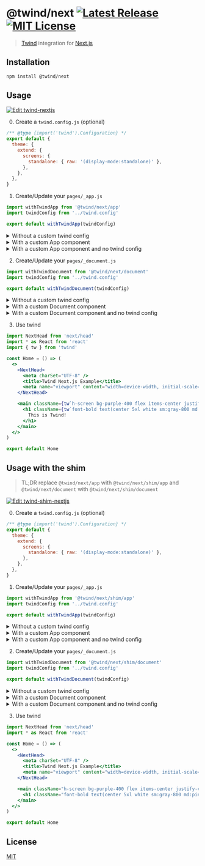 # @twind/next [![Latest Release](https://flat.badgen.net/npm/v/@twind/next?icon=npm&label&cache=10800&color=blue)](https://www.npmjs.com/package/@twind/next) [![MIT License](https://flat.badgen.net/github/license/tw-in-js/use-twind-with)](https://github.com/tw-in-js/use-twind-with/blob/main/LICENSE)

> [Twind](https://twind.dev) integration for [Next.js](https://nextjs.org)

## Installation

```sh
npm install @twind/next
```

## Usage

[![Edit twind-nextjs](https://codesandbox.io/static/img/play-codesandbox.svg)](https://codesandbox.io/s/priceless-hill-1lkv3?fontsize=14&hidenavigation=1&theme=dark)

0. Create a `twind.config.js` (optional)

```js
/** @type {import('twind').Configuration} */
export default {
  theme: {
    extend: {
      screens: {
        standalone: { raw: '(display-mode:standalone)' },
      },
    },
  },
}
```

1. Create/Update your `pages/_app.js`

```js
import withTwindApp from '@twind/next/app'
import twindConfig from '../twind.config'

export default withTwindApp(twindConfig)
```

  <details><summary>Without a custom twind config</summary>

```js
import withTwindApp from '@twind/next/app'

export default withTwindApp()
```

  </details>

  <details><summary>With a custom App component</summary>

```js
import withTwindApp from '@twind/next/app'
import twindConfig from '../twind.config'

function MyApp({ Component, pageProps }) {
  return <Component {...pageProps} />
}

export default withTwindApp(twindConfig, MyApp)
```

  </details>

  <details><summary>With a custom App component and no twind config</summary>

```js
import withTwindApp from '@twind/next/app'

function MyApp({ Component, pageProps }) {
  return <Component {...pageProps} />
}

export default withTwindApp(MyApp)
```

  </details>

2. Create/Update your `pages/_document.js`

```js
import withTwindDocument from '@twind/next/document'
import twindConfig from '../twind.config'

export default withTwindDocument(twindConfig)
```

  <details><summary>Without a custom twind config</summary>

```js
import withTwindDocument from '@twind/next/document'

export default withTwindDocument()
```

  </details>

  <details><summary>With a custom Document component</summary>

```js
import withTwindDocument from '@twind/next/document'
import twindConfig from '../twind.config'

class MyDocument extends Document {
  static async getInitialProps(ctx) {
    const initialProps = await Document.getInitialProps(ctx)
    return { ...initialProps }
  }
}

export default withTwindDocument(twindConfig, MyDocument)
```

  </details>

  <details><summary>With a custom Document component and no twind config</summary>

```js
import withTwindDocument from '@twind/next/document'

class MyDocument extends Document {
  static async getInitialProps(ctx) {
    const initialProps = await Document.getInitialProps(ctx)
    return { ...initialProps }
  }
}

export default withTwindDocument(MyDocument)
```

  </details>

3. Use twind

```jsx
import NextHead from 'next/head'
import * as React from 'react'
import { tw } from 'twind'

const Home = () => (
  <>
    <NextHead>
      <meta charSet="UTF-8" />
      <title>Twind Next.js Example</title>
      <meta name="viewport" content="width=device-width, initial-scale=1" />
    </NextHead>

    <main className={tw`h-screen bg-purple-400 flex items-center justify-center`}>
      <h1 className={tw`font-bold text(center 5xl white sm:gray-800 md:pink-700)`}>
        This is Twind!
      </h1>
    </main>
  </>
)

export default Home
```

## Usage with the shim

> TL;DR replace `@twind/next/app` with `@twind/next/shim/app` and `@twind/next/document` with `@twind/next/shim/document`

[![Edit twind-shim-nextjs](https://codesandbox.io/static/img/play-codesandbox.svg)](https://codesandbox.io/s/twind-shim-nextjs-7x9nw?fontsize=14&hidenavigation=1&theme=dark)

0. Create a `twind.config.js` (optional)

```js
/** @type {import('twind').Configuration} */
export default {
  theme: {
    extend: {
      screens: {
        standalone: { raw: '(display-mode:standalone)' },
      },
    },
  },
}
```

1. Create/Update your `pages/_app.js`

```js
import withTwindApp from '@twind/next/shim/app'
import twindConfig from '../twind.config'

export default withTwindApp(twindConfig)
```

  <details><summary>Without a custom twind config</summary>

```js
import withTwindApp from '@twind/next/shim/app'

export default withTwindApp()
```

  </details>

  <details><summary>With a custom App component</summary>

```js
import withTwindApp from '@twind/next/shim/app'
import twindConfig from '../twind.config'

function MyApp({ Component, pageProps }) {
  return <Component {...pageProps} />
}

export default withTwindApp(twindConfig, MyApp)
```

  </details>

  <details><summary>With a custom App component and no twind config</summary>

```js
import withTwindApp from '@twind/next/shim/app'

function MyApp({ Component, pageProps }) {
  return <Component {...pageProps} />
}

export default withTwindApp(MyApp)
```

  </details>

2. Create/Update your `pages/_document.js`

```js
import withTwindDocument from '@twind/next/shim/document'
import twindConfig from '../twind.config'

export default withTwindDocument(twindConfig)
```

  <details><summary>Without a custom twind config</summary>

```js
import withTwindDocument from '@twind/next/shim/document'

export default withTwindDocument()
```

  </details>

  <details><summary>With a custom Document component</summary>

```js
import withTwindDocument from '@twind/next/shim/document'
import twindConfig from '../twind.config'

class MyDocument extends Document {
  static async getInitialProps(ctx) {
    const initialProps = await Document.getInitialProps(ctx)
    return { ...initialProps }
  }
}

export default withTwindDocument(twindConfig, MyDocument)
```

  </details>

  <details><summary>With a custom Document component and no twind config</summary>

```js
import withTwindDocument from '@twind/next/shim/document'

class MyDocument extends Document {
  static async getInitialProps(ctx) {
    const initialProps = await Document.getInitialProps(ctx)
    return { ...initialProps }
  }
}

export default withTwindDocument(MyDocument)
```

  </details>

3. Use twind

```jsx
import NextHead from 'next/head'
import * as React from 'react'

const Home = () => (
  <>
    <NextHead>
      <meta charSet="UTF-8" />
      <title>Twind Next.js Example</title>
      <meta name="viewport" content="width=device-width, initial-scale=1" />
    </NextHead>

    <main className="h-screen bg-purple-400 flex items-center justify-center">
      <h1 className="font-bold text(center 5xl white sm:gray-800 md:pink-700)">This is Twind!</h1>
    </main>
  </>
)

export default Home
```

## License

[MIT](https://github.com/tw-in-js/use-with-twind/blob/main/LICENSE)
